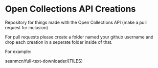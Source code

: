 # Open Collections API Creations

Repository for things made with the Open Collections API (make a pull request for inclusion)

For pull requests please create a folder named your github username and drop each creation in a seperate folder inside of that. 

For example:

seanmcn/full-text-downloader/[FILES]
